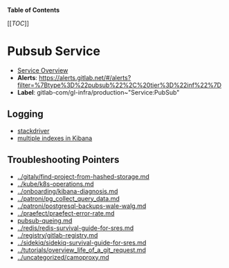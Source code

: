 <!-- MARKER: do not edit this section directly. Edit services/service-catalog.yml then run scripts/generate-docs -->

**Table of Contents**

[[_TOC_]]

#  Pubsub Service
* [Service Overview](https://dashboards.gitlab.net/d/https://dashboards.gitlab.net/d/USVj3qHmk/logging)
* **Alerts**: https://alerts.gitlab.net/#/alerts?filter=%7Btype%3D%22pubsub%22%2C%20tier%3D%22inf%22%7D
* **Label**: gitlab-com/gl-infra/production~"Service:PubSub"

## Logging

* [stackdriver](https://console.cloud.google.com/logs)
* [multiple indexes in Kibana](https://log.gprd.gitlab.net/goto/2fc394521558a0bfed59f791295ffe51)

## Troubleshooting Pointers

* [../gitaly/find-project-from-hashed-storage.md](../gitaly/find-project-from-hashed-storage.md)
* [../kube/k8s-operations.md](../kube/k8s-operations.md)
* [../onboarding/kibana-diagnosis.md](../onboarding/kibana-diagnosis.md)
* [../patroni/pg_collect_query_data.md](../patroni/pg_collect_query_data.md)
* [../patroni/postgresql-backups-wale-walg.md](../patroni/postgresql-backups-wale-walg.md)
* [../praefect/praefect-error-rate.md](../praefect/praefect-error-rate.md)
* [pubsub-queing.md](pubsub-queing.md)
* [../redis/redis-survival-guide-for-sres.md](../redis/redis-survival-guide-for-sres.md)
* [../registry/gitlab-registry.md](../registry/gitlab-registry.md)
* [../sidekiq/sidekiq-survival-guide-for-sres.md](../sidekiq/sidekiq-survival-guide-for-sres.md)
* [../tutorials/overview_life_of_a_git_request.md](../tutorials/overview_life_of_a_git_request.md)
* [../uncategorized/camoproxy.md](../uncategorized/camoproxy.md)
<!-- END_MARKER -->


<!-- ## Summary -->

<!-- ## Architecture -->

<!-- ## Performance -->

<!-- ## Scalability -->

<!-- ## Availability -->

<!-- ## Durability -->

<!-- ## Security/Compliance -->

<!-- ## Monitoring/Alerting -->

<!-- ## Links to further Documentation -->
